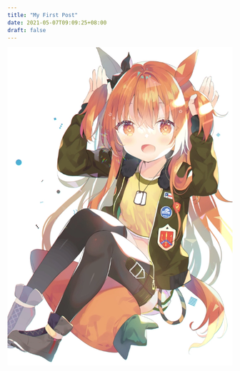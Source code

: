 ```yaml
---
title: "My First Post"
date: 2021-05-07T09:09:25+08:00
draft: false
---
```


![](https://raw.githubusercontent.com/z775729168/imgbed/master/img/89657028_p0_master1200.webp)
